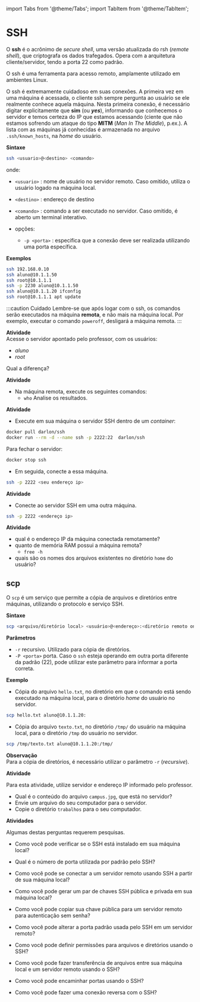
import Tabs from '@theme/Tabs';
import TabItem from '@theme/TabItem';

# SSH


O **ssh** é o acrônimo de *secure shell*, uma versão atualizada do rsh (*remote shell*), que criptografa os dados trafegados. Opera com a arquitetura cliente/servidor, tendo a porta 22 como padrão.

O ssh é uma ferramenta para acesso remoto, amplamente utilizado em ambientes Linux.


O ssh é extremamente cuidadoso em suas conexões. A primeira vez em uma máquina é acessada, o cliente ssh sempre pergunta ao usuário se ele realmente conhece aquela máquina. Nesta primeira conexão, é necessário digitar explicitamente que **sim** (ou ***yes***), informando que conhecemos o servidor e temos certeza do IP que estamos acessando (ciente que não estamos sofrendo um ataque do tipo **MITM** (*Man In The Middle*), p.ex.). A lista com as máquinas já conhecidas é armazenada no arquivo `.ssh/known_hosts`, na *home* do usuário.

**Sintaxe**  
```bash
ssh <usuario>@<destino> <comando>
```
onde:  
- `<usuario>` : nome de usuário no servidor remoto. Caso omitido, utiliza o usuário logado na máquina local.  
- `<destino>` : endereço de destino
- `<comando>` : comando a ser executado no servidor. Caso omitido, é aberto um terminal interativo.

- opções:  
    - `-p <porta>` : especifica que a conexão deve ser realizada utilizando uma porta específica.
    



**Exemplos**  
```sh
ssh 192.168.0.10  
ssh aluno@10.1.1.50
ssh root@10.1.1.1 
ssh -p 2230 aluno@10.1.1.50
ssh aluno@10.1.1.20 ifconfig
ssh root@10.1.1.1 apt update
```


:::caution Cuidado
Lembre-se que após logar com o ssh, os comandos serão executados na máquina **remota**, e não mais na máquina local. Por exemplo, executar o comando `poweroff`, desligará a máquina remota.
:::

**Atividade**  
Acesse o servidor apontado pelo professor, com os usuários:
- *aluno*
- *root*  

Qual a diferença?  

**Atividade**
- Na máquina remota, execute os seguintes comandos:
    - `who`
Analise os resultados.


**Atividade**
- Execute em sua máquina o servidor SSH dentro de um *container*:

```sh
docker pull darlon/ssh
docker run --rm -d --name ssh -p 2222:22  darlon/ssh
```

Para fechar o servidor:

```sh
docker stop ssh
```

- Em seguida, conecte a essa máquina.

```sh
ssh -p 2222 <seu endereço ip>
```

**Atividade**
- Conecte ao servidor SSH em uma outra máquina.

```sh
ssh -p 2222 <endereço ip>
```


**Atividade**  

- qual é o endereço IP da máquina conectada remotamente?
- quanto de memória RAM possui a máquina remota?
    - `free -h`
- quais são os nomes dos arquivos existentes no diretório `home` do usuário?


## scp
O `scp` é um serviço que permite a cópia de arquivos e diretórios entre máquinas, utilizando o protocolo e serviço SSH.

**Sintaxe**  
```bash
scp <arquivo/diretório local> <usuário>@<endereço>:<diretório remoto onde será feita a cópia>
```
**Parâmetros**  
- `-r` recursivo. Utilizado para cópia de diretórios.
- `-P <porta>` porta. Caso o `ssh` esteja operando em outra porta diferente da padrão (22), pode utilizar este parâmetro para informar a porta correta.

**Exemplo**  
- Cópia do arquivo `hello.txt`, no diretório em que o comando está sendo executado na máquina local, para o diretório *home* do usuário no servidor.
```bash
scp hello.txt aluno@10.1.1.20:
```

- Cópia do arquivo `texto.txt`, no diretório `/tmp/` do usuário na máquina local, para o diretório `/tmp` do usuário no servidor.
```bash
scp /tmp/texto.txt aluno@10.1.1.20:/tmp/
```

**Observação**  
Para a cópia de diretórios, é necessário utilizar o parâmetro `-r` (*recursive*).


**Atividade**

Para esta atividade, utilize servidor e endereço IP informado pelo professor.

- Qual é o conteúdo do arquivo `campus.jpg`, que está no servidor?
- Envie um arquivo do seu computador para o servidor.
- Copie o diretório `trabalhos` para o seu computador.

**Atividades**

Algumas destas perguntas requerem pesquisas.

- Como você pode verificar se o SSH está instalado em sua máquina local?

- Qual é o número de porta utilizada por padrão pelo SSH?

- Como você pode se conectar a um servidor remoto usando SSH a partir de sua máquina local?

- Como você pode gerar um par de chaves SSH pública e privada em sua máquina local?

- Como você pode copiar sua chave pública para um servidor remoto para autenticação sem senha?

- Como você pode alterar a porta padrão usada pelo SSH em um servidor remoto?

- Como você pode definir permissões para arquivos e diretórios usando o SSH?

- Como você pode fazer transferência de arquivos entre sua máquina local e um servidor remoto usando o SSH?

- Como você pode encaminhar portas usando o SSH?

- Como você pode fazer uma conexão reversa com o SSH?

